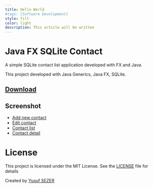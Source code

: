 ```yaml
---
title: Hello World
#tags: [Software Development]
style: fill
color: light
description: This article will be written
---
```


# Java FX SQLite Contact
A simple SQLite contact list application developed with FX and Java.

This project developed with Java Generics, Java FX, SQLite.

## [Download](https://github.com/yusufsefasezer/javafx-sqlite-contact/archive/master.zip)

## Screenshot

- [Add new contact](screenshot/add.png)
- [Edit contact](screenshot/edit.png)
- [Contact list](screenshot/contact-list.png)
- [Contact detail](screenshot/contact-detail.png)

# License
This project is licensed under the MIT License. See the [LICENSE](LICENSE) file for details

Created by [Yusuf SEZER](http://www.yusufsezer.com)
